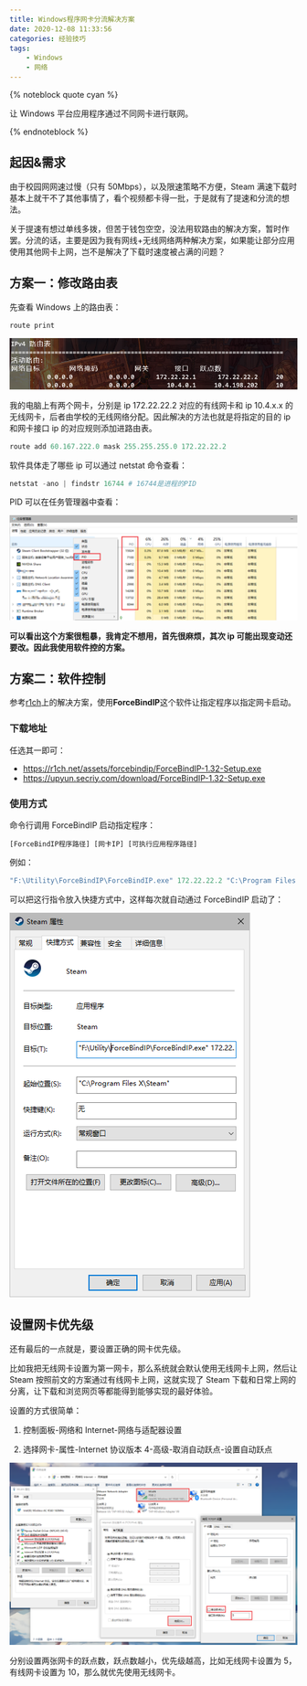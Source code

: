 ```yaml
---
title: Windows程序网卡分流解决方案
date: 2020-12-08 11:33:56
categories: 经验技巧
tags:
    - Windows
    - 网络
---
```


{% noteblock quote cyan %}

让 Windows 平台应用程序通过不同网卡进行联网。

{% endnoteblock %}

<!-- more -->

## 起因&需求

由于校园网网速过慢（只有 50Mbps），以及限速策略不方便，Steam 满速下载时基本上就干不了其他事情了，看个视频都卡得一批，于是就有了提速和分流的想法。

关于提速有想过单线多拨，但苦于钱包空空，没法用软路由的解决方案，暂时作罢。分流的话，主要是因为我有网线+无线网络两种解决方案，如果能让部分应用使用其他网卡上网，岂不是解决了下载时速度被占满的问题？

## 方案一：修改路由表

先查看 Windows 上的路由表：

```powershell
route print
```

![](Windows程序网卡分流解决方案/image-20201208114218499.png)

我的电脑上有两个网卡，分别是 ip 172.22.22.2 对应的有线网卡和 ip 10.4.x.x 的无线网卡，后者由学校的无线网络分配。因此解决的方法也就是将指定的目的 ip 和网卡接口 ip 的对应规则添加进路由表。

```powershell
route add 60.167.222.0 mask 255.255.255.0 172.22.22.2
```

软件具体走了哪些 ip 可以通过 netstat 命令查看：

```powershell
netstat -ano | findstr 16744 # 16744是进程的PID
```

PID 可以在任务管理器中查看：

![](Windows程序网卡分流解决方案/image-20201208115136918.png)

**可以看出这个方案很粗暴，我肯定不想用，首先很麻烦，其次 ip 可能出现变动还要改。因此我使用软件控的方案。**

## 方案二：软件控制

参考[r1ch](https://r1ch.net/projects/forcebindip)上的解决方案，使用**ForceBindIP**这个软件让指定程序以指定网卡启动。

### 下载地址

任选其一即可：

-   https://r1ch.net/assets/forcebindip/ForceBindIP-1.32-Setup.exe
-   https://upyun.secriy.com/download/ForceBindIP-1.32-Setup.exe

### 使用方式

命令行调用 ForceBindIP 启动指定程序：

`[ForceBindIP程序路径] [网卡IP] [可执行应用程序路径]`

例如：

```powershell
"F:\Utility\ForceBindIP\ForceBindIP.exe" 172.22.22.2 "C:\Program Files X\Steam\steam.exe"
```

可以把这行指令放入快捷方式中，这样每次就自动通过 ForceBindIP 启动了：

![image-20201208121555647](Windows程序网卡分流解决方案/image-20201208121555647.png)

## 设置网卡优先级

还有最后的一点就是，要设置正确的网卡优先级。

比如我把无线网卡设置为第一网卡，那么系统就会默认使用无线网卡上网，然后让 Steam 按照前文的方案通过有线网卡上网，这就实现了 Steam 下载和日常上网的分离，让下载和浏览网页等都能得到能够实现的最好体验。

设置的方式很简单：

1. 控制面板-网络和 Internet-网络与适配器设置

2. 选择网卡-属性-Internet 协议版本 4-高级-取消自动跃点-设置自动跃点

![](Windows程序网卡分流解决方案/image-20201208140108641.png)

分别设置两张网卡的跃点数，跃点数越小，优先级越高，比如无线网卡设置为 5，有线网卡设置为 10，那么就优先使用无线网卡。

